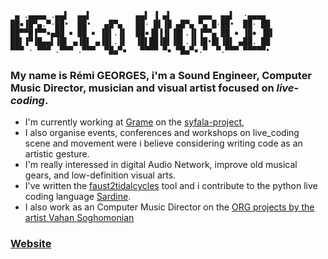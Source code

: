 ```
 ▄ .▄▄▄▄ .▄▄▌  ▄▄▌          ▄▄▌ ▐ ▄▌      ▄▄▄  ▄▄▌  ·▄▄▄▄  
██▪▐█▀▄.▀·██•  ██•   ▄█▀▄   ██· █▌▐█ ▄█▀▄ ▀▄ █·██•  ██· ██ 
██▀▀█▐▀▀▪▄██ ▪ ██ ▪ ▐█▌.▐▌  ██▪▐█▐▐▌▐█▌.▐▌▐▀▀▄ ██ ▪ ▐█▪ ▐█▌
██▌▐▀▐█▄▄▌▐█▌ ▄▐█▌ ▄▐█▌.▐▌  ▐█▌██▐█▌▐█▌.▐▌▐█•█▌▐█▌ ▄██. ██ 
▀▀▀ · ▀▀▀ .▀▀▀ .▀▀▀  ▀█▄▀▪   ▀▀▀▀ ▀▪ ▀█▄▀▪.▀  ▀.▀▀▀ ▀▀▀▀▀• 
```

### My name is **Rémi GEORGES**, i'm a **Sound Engineer**, **Computer Music Director**, **musician** and **visual artist** focused on *live-coding*.
- I'm currently working at [Grame](https://github.com/grame-cncm) on the [syfala-project](https://github.com/inria-emeraude/syfala), 
- I also organise events, conferences and workshops on live_coding scene and movement were i believe considering writing code as an artistic gesture.
- I'm really interessed in digital Audio Network, improve old musical gears, and low-definition visual arts.
- I've written the [faust2tidalcycles](https://github.com/grame-cncm/faust/blob/master-dev/tools/faust2appls/faust2tidalcycles) tool and i contribute to the python live coding language [Sardine](https://github.com/Bubobubobubobubo/sardine).
- I also work as an Computer Music Director on the [ORG projects by the artist Vahan Soghomonian](http://www.vahansoghomonian.net/work/org-rchbrn/) 

### [Website](https://remigeorges.fr)
